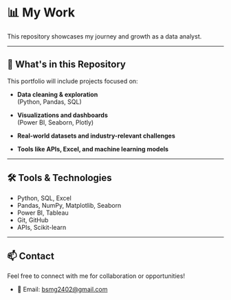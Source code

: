 # 📊 My Work
This repository showcases my journey and growth as a data analyst.

---

## 🚀 What's in this Repository

This portfolio will include projects focused on:

- **Data cleaning & exploration**  
  (Python, Pandas, SQL)

- **Visualizations and dashboards**  
  (Power BI, Seaborn, Plotly)

- **Real-world datasets and industry-relevant challenges**

- **Tools like APIs, Excel, and machine learning models**

---

## 🛠️ Tools & Technologies

- Python, SQL, Excel  
- Pandas, NumPy, Matplotlib, Seaborn  
- Power BI, Tableau  
- Git, GitHub  
- APIs, Scikit-learn

---

## 📫 Contact

Feel free to connect with me for collaboration or opportunities!

- 📧 Email: [bsmg2402@gmail.com](mailto:bsmg2402@gmail.com)
